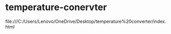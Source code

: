 # temperature-conervter
file:///C:/Users/Lenovo/OneDrive/Desktop/temperature%20converter/index.html
